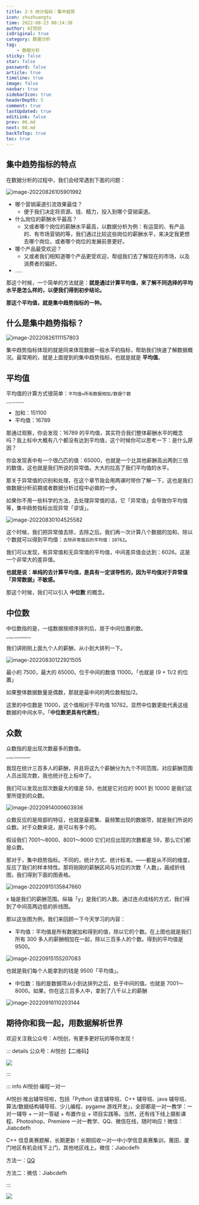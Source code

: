 ```yaml
---
title: 2-5 统计指标：集中趋势 
icon: zhuzhuangtu
time: 2022-08-23 00:14:38
author: AI悦创
isOriginal: true
category: 数据分析
tag:
    - 数据分析
sticky: false
star: false
password: false
article: true
timeline: true
image: false
navbar: true
sidebarIcon: true
headerDepth: 5
comment: true
lastUpdated: true
editLink: false
prev: 06.md
next: 08.md
backToTop: true
toc: true
---
```


## 集中趋势指标的特点

在数据分析的过程中，我们会经常遇到下面的问题：

![image-20220826105901992](./07.assets/image-20220826105901992.png)

- 哪个营销渠道引流效果最佳？
    - 便于我们决定将资源、钱、精力，投入到哪个营销渠道。
- 什么岗位的薪酬水平最高？
    - 又或者哪个岗位的薪酬水平最高，以数据分析为例：有运营的、有产品的、有市场营销的等，我们通过比较这些岗位的薪酬水平，来决定我更想去哪个岗位，或者哪个岗位的发展前景更好。
- 哪个产品最受欢迎？
    - 又或者我们相知道哪个产品更受欢迎，帮组我们去了解现在的市场，以及消费者的偏好。
- .....

那这个时候，一个简单的方法就是：**就是通过计算平均值，来了解不同选择的平均水平是怎么样的，以便我们得到初步结论。**

**那这个平均值，就是集中趋势指标的一种。**

## 什么是集中趋势指标？

![image-20220826111157803](./07.assets/image-20220826111157803.png)

集中趋势指标体现的就是同来体现数据一般水平的指标，帮助我们快速了解数据概况。最常用的，就是上面提到的集中趋势指标，也就是就是 **平均值**。

## 平均值

平均值的计算方式很简单：`平均值=所有数据相加/数据个数`

<img src="./07.assets/image-20220826111441791.png" alt="image-20220826111441791" style="zoom:25%;" />

- 加和：151100
- 平均值：16789

那通过观察，你会发现：16789 的平均值，其实符合我们整体薪酬水平的概念吗？我上标中大概有八个都没有达到平均值，这个时候你可以思考一下：是什么原因？

你会发现表中有一个很凸匹的值：65000，也就是一个比其他薪酬高出两到三倍的数值，这也就是我们所说的异常值。大大的拉高了我们平均值的水平。

那关于异常值的识别和处理，在这个章节我会用两课时带你了解一下，这也是我们做数据分析前期或者数据分析过程中必做的一步。

如果你不用一些科学的方法，去处理异常值的话，它「异常值」会导致你平均值等，集中趋势指标出现异常「谬误」。

![image-20220830104525582](./07.assets/image-20220830104525582.png)

这个时候，我们把异常值去除，去除之后。我们再一次计算八个数据的加和、除以个数就可以得到平均值：`去除异常值后的平均值：10762`。

我们可以发现，有异常值和无异常值的平均值，中间差异值会达到：6026。这是一个非常大的差异值。

**也就是说：单纯的去计算平均值，是具有一定误导性的，因为平均值对于异常值「异常数据」不敏感。**

那这个时候，我们可以引入 **中位数** 的概念。

## 中位数

中位数指的是，一组数据按顺序排列后，居于中间位置的数。

<img src="./07.assets/image-20220830105610345.png" alt="image-20220830105610345" style="zoom:33%;" />

我们讲刚刚上面九个人的薪酬，从小到大排列一下。

![image-20220830122921505](./07.assets/image-20220830122921505.png)

最小的 7500，最大的 65000。位于中间的数值 11000。「也就是 (9 + 1)/2 的位置」

如果整体数据数量是偶数，那就是最中间的两位数相加/2。

这里的中位数是 11000，这个值相对于平均值 10762。显然中位数更能代表这组数据的中间水平。「**中位数更具有代表性**」

## 众数

众数指的是出现次数最多的数值。

<img src="./07.assets/image-20220830140218971.png" alt="image-20220830140218971" style="zoom:33%;" />

我现在统计三百多人的薪酬，并且将这九个薪酬分为九个不同范围，对应薪酬范围人员出现次数，我也统计在上标中了。

我们可以发现出现次数最大的值是 59，也就是它对应的 9001 到 10000 是我们这里所提到的众数。

![image-20220914000603936](./07.assets/image-20220914000603936.png)

众数反应的是局部的特征，也就是最密集、最频繁出现的数据项，就是我们所说的众数。对于众数来说，是可以有多个的。

假设我们 7001～8000、8001～9000 它们对应出现的次数都是 59，那么它们都是众数。

那对于，集中趋势指标。不同的，统计方式、统计标准。——都是从不同的维度，反应了我们的样本特性。那将刚刚的薪酬区间与对应的次数「人数」，画成折线图，我们得到下面的图表格。

![image-20220915135847660](./07.assets/image-20220915135847660.png)

x 轴是我们的薪酬范围。纵轴「y」是我们的人数。通过连点成线的方式，我们得到了中间高两边低的折线图。

那以这张图为例，我们来回顾一下今天学习的内容：

- 平均值：平均值是所有数据加和得到的值，除以它的个数。在上图也就是我们所有 300 多人的薪酬相加在一起，除以三百多人的个数。得到的平均值是 9500。

![image-20220915155207083](./07.assets/image-20220915155207083.png)

也就是我们每个人能拿到的钱是 9500「平均值」。

- 中位数：指的是数据项从小到达排列之后，处于中间的值。也就是 7001～8000。如果，你在这三百多人中，拿到了八千以上的薪酬

![image-20220916110203144](./07.assets/image-20220916110203144.png)





## 期待你和我一起，用数据解析世界

欢迎关注我公众号：AI悦创，有更多更好玩的等你发现！

::: details 公众号：AI悦创【二维码】

![](/gzh.jpg)

:::

::: info AI悦创·编程一对一

AI悦创·推出辅导班啦，包括「Python 语言辅导班、C++ 辅导班、java 辅导班、算法/数据结构辅导班、少儿编程、pygame 游戏开发」，全部都是一对一教学：一对一辅导 + 一对一答疑 + 布置作业 + 项目实践等。当然，还有线下线上摄影课程、Photoshop、Premiere 一对一教学、QQ、微信在线，随时响应！微信：Jiabcdefh

C++ 信息奥赛题解，长期更新！长期招收一对一中小学信息奥赛集训，莆田、厦门地区有机会线下上门，其他地区线上。微信：Jiabcdefh

方法一：[QQ](http://wpa.qq.com/msgrd?v=3&uin=1432803776&site=qq&menu=yes)

方法二：微信：Jiabcdefh

:::

![](/zsxq.jpg)

















